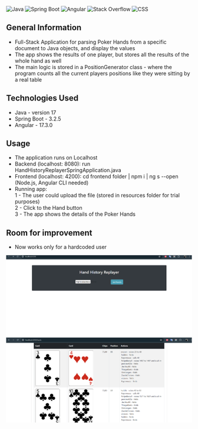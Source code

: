 ![Java](https://img.shields.io/badge/java-%23ED8B00.svg?style=for-the-badge&logo=openjdk&logoColor=white) 
![Spring Boot](https://img.shields.io/badge/Spring_Boot-F2F4F9?style=for-the-badge&logo=spring-boot)
![Angular](https://img.shields.io/badge/Angular-DD0031?style=for-the-badge&logo=angular&logoColor=white)
![Stack Overflow](https://img.shields.io/badge/-Stackoverflow-FE7A16?style=for-the-badge&logo=stack-overflow&logoColor=white)
![CSS](https://img.shields.io/badge/CSS-239120?&style=for-the-badge&logo=css3&logoColor=white)

## General Information
- Full-Stack Application for parsing Poker Hands from a specific document to Java objects, and display the values 
- The app shows the results of one player, but stores all the results of the whole hand as well
- The main logic is stored in a PositionGenerator class - where the program counts all the current players positions like they were sitting by a real table

## Technologies Used
- Java - version 17
- Spring Boot - 3.2.5
- Angular - 17.3.0

## Usage
 - The application runs on Localhost
 - Backend (localhost: 8080): run HandHistoryReplayerSpringApplication.java
 - Frontend (localhost: 4200): cd frontend folder | npm i | ng s --open
   (Node.js, Angular CLI needed)
 - Running app:  
1 - The user could upload the file (stored in resources folder for trial purposes)  
2 - Click to the Hand button  
3 - The app shows the details of the Poker Hands  

## Room for improvement
 - Now works only for a hardcoded user

![home.png](home.png)
![hand.png](hand.png)




